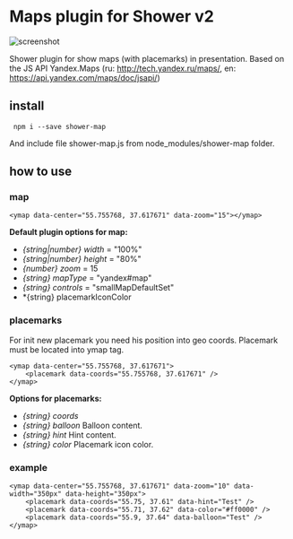 # Maps plugin for Shower v2

![screenshot](http://zloy.me/other/imgs/shower-map.png)

Shower plugin for show maps (with placemarks) in presentation.
Based on the JS API Yandex.Maps (ru: http://tech.yandex.ru/maps/, en: https://api.yandex.com/maps/doc/jsapi/)

## install

``` npm i --save shower-map```

And include file shower-map.js from node_modules/shower-map folder.

## how to use
### map

```(html)
<ymap data-center="55.755768, 37.617671" data-zoom="15"></ymap>
```

**Default plugin options for map:**
- *{string|number} width* = "100%"
- *{string|number} height* = "80%"
- *{number} zoom* = 15
- *{string} mapType* = "yandex#map"
- *{string} controls* = "smallMapDefaultSet"
- *{string} placemarkIconColor

### placemarks

For init new placemark you need his position into geo coords. Placemark must be located into ymap tag.

```(html)
<ymap data-center="55.755768, 37.617671">
	<placemark data-coords="55.755768, 37.617671" />
</ymap>
```

**Options for placemarks:**
- *{string} coords*
- *{string} balloon* Balloon content.
- *{string} hint* Hint content.
- *{string} color* Placemark icon color.

### example

```(html)
<ymap data-center="55.755768, 37.617671" data-zoom="10" data-width="350px" data-height="350px">
	<placemark data-coords="55.75, 37.61" data-hint="Test" />
    <placemark data-coords="55.71, 37.62" data-color="#ff0000" />
    <placemark data-coords="55.9, 37.64" data-balloon="Test" />
</ymap>
```
